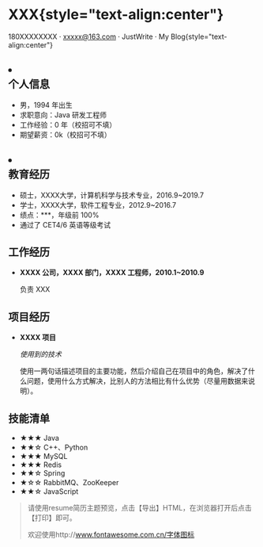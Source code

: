 <link href="https://stackpath.bootstrapcdn.com/font-awesome/4.7.0/css/font-awesome.min.css" rel="stylesheet">

# XXX{style="text-align:center"}

 180XXXXXXXX ·  xxxxx@163.com ·  JustWrite ·  My Blog{style="text-align:center"}

## <li class="fa fa-user"></li> 个人信息

*  男，1994 年出生
*  求职意向：Java 研发工程师
*  工作经验：0 年（校招可不填）
*  期望薪资：0k（校招可不填）

## <li class="fa fa-qq"></li> 教育经历

*  硕士，XXXX大学，计算机科学与技术专业，2016.9~2019.7
*  学士，XXXX大学，软件工程专业，2012.9~2016.7
*  绩点：***，年级前 100%
*  通过了 CET4/6 英语等级考试

## <i class="fa fa-exclamation-circle"></i> 工作经历

*  **XXXX 公司，XXXX 部门，XXXX 工程师，2010.1~2010.9**

   负责 XXX

## <i class="fa fa-exclamation-circle"></i> 项目经历

*  **XXXX 项目**

   *使用到的技术*

   使用一两句话描述项目的主要功能，然后介绍自己在项目中的角色，解决了什么问题，使用什么方式解决，比别人的方法相比有什么优势（尽量用数据来说明）。

## <i class="fa fa-exclamation-circle"></i> 技能清单

*  ★★★ Java
*  ★★☆ C++、Python
*  ★★★ MySQL
*  ★★★ Redis
*  ★★☆ Spring
*  ★☆☆ RabbitMQ、ZooKeeper
*  ★★☆ JavaScript

> 请使用resume简历主题预览，点击【导出】HTML，在浏览器打开后点击【打印】即可。
> 
> 欢迎使用http://www.fontawesome.com.cn/字体图标
